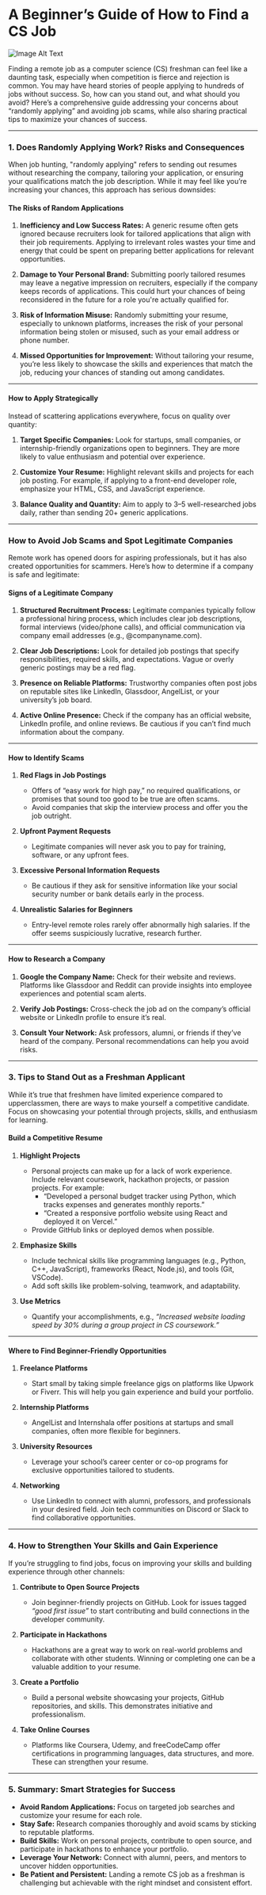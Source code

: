 # A Beginner’s Guide of How to Find a CS Job

![Image Alt Text](https://chezeng.github.io/Media/WhatIAM/2024/how_to_find_jobs.png)

Finding a remote job as a computer science (CS) freshman can feel like a daunting task, especially when competition is fierce and rejection is common. You may have heard stories of people applying to hundreds of jobs without success. So, how can you stand out, and what should you avoid? Here’s a comprehensive guide addressing your concerns about “randomly applying” and avoiding job scams, while also sharing practical tips to maximize your chances of success.

---

### **1. Does Randomly Applying Work? Risks and Consequences**

When job hunting, "randomly applying" refers to sending out resumes without researching the company, tailoring your application, or ensuring your qualifications match the job description. While it may feel like you’re increasing your chances, this approach has serious downsides:

#### **The Risks of Random Applications**

1. **Inefficiency and Low Success Rates:** A generic resume often gets ignored because recruiters look for tailored applications that align with their job requirements. Applying to irrelevant roles wastes your time and energy that could be spent on preparing better applications for relevant opportunities.
    
2. **Damage to Your Personal Brand:** Submitting poorly tailored resumes may leave a negative impression on recruiters, especially if the company keeps records of applications. This could hurt your chances of being reconsidered in the future for a role you're actually qualified for.
    
3. **Risk of Information Misuse:** Randomly submitting your resume, especially to unknown platforms, increases the risk of your personal information being stolen or misused, such as your email address or phone number.

4. **Missed Opportunities for Improvement:** Without tailoring your resume, you’re less likely to showcase the skills and experiences that match the job, reducing your chances of standing out among candidates.

---

#### **How to Apply Strategically**

Instead of scattering applications everywhere, focus on quality over quantity:

1. **Target Specific Companies:** Look for startups, small companies, or internship-friendly organizations open to beginners. They are more likely to value enthusiasm and potential over experience.
  
2. **Customize Your Resume:** Highlight relevant skills and projects for each job posting. For example, if applying to a front-end developer role, emphasize your HTML, CSS, and JavaScript experience.
  
3. **Balance Quality and Quantity:** Aim to apply to 3–5 well-researched jobs daily, rather than sending 20+ generic applications.

---

### **How to Avoid Job Scams and Spot Legitimate Companies**

Remote work has opened doors for aspiring professionals, but it has also created opportunities for scammers. Here’s how to determine if a company is safe and legitimate:

#### **Signs of a Legitimate Company**

1. **Structured Recruitment Process:** Legitimate companies typically follow a professional hiring process, which includes clear job descriptions, formal interviews (video/phone calls), and official communication via company email addresses (e.g., @companyname.com).
  
2. **Clear Job Descriptions:** Look for detailed job postings that specify responsibilities, required skills, and expectations. Vague or overly generic postings may be a red flag.
  
3. **Presence on Reliable Platforms:** Trustworthy companies often post jobs on reputable sites like LinkedIn, Glassdoor, AngelList, or your university’s job board.

4. **Active Online Presence:** Check if the company has an official website, LinkedIn profile, and online reviews. Be cautious if you can’t find much information about the company.

---

#### **How to Identify Scams**

1. **Red Flags in Job Postings**
    - Offers of “easy work for high pay,” no required qualifications, or promises that sound too good to be true are often scams.
    - Avoid companies that skip the interview process and offer you the job outright.

2. **Upfront Payment Requests**
    - Legitimate companies will never ask you to pay for training, software, or any upfront fees.

3. **Excessive Personal Information Requests**
    - Be cautious if they ask for sensitive information like your social security number or bank details early in the process.

4. **Unrealistic Salaries for Beginners**
    - Entry-level remote roles rarely offer abnormally high salaries. If the offer seems suspiciously lucrative, research further.

---

#### **How to Research a Company**

1. **Google the Company Name:** Check for their website and reviews. Platforms like Glassdoor and Reddit can provide insights into employee experiences and potential scam alerts.

2. **Verify Job Postings:** Cross-check the job ad on the company’s official website or LinkedIn profile to ensure it’s real.

3. **Consult Your Network:** Ask professors, alumni, or friends if they’ve heard of the company. Personal recommendations can help you avoid risks.

---

### **3. Tips to Stand Out as a Freshman Applicant**

While it’s true that freshmen have limited experience compared to upperclassmen, there are ways to make yourself a competitive candidate. Focus on showcasing your potential through projects, skills, and enthusiasm for learning.

#### **Build a Competitive Resume**

1. **Highlight Projects**
    - Personal projects can make up for a lack of work experience. Include relevant coursework, hackathon projects, or passion projects. For example:
        - “Developed a personal budget tracker using Python, which tracks expenses and generates monthly reports.”
        - “Created a responsive portfolio website using React and deployed it on Vercel.”
    - Provide GitHub links or deployed demos when possible.
    
2. **Emphasize Skills**
    - Include technical skills like programming languages (e.g., Python, C++, JavaScript), frameworks (React, Node.js), and tools (Git, VSCode).
    - Add soft skills like problem-solving, teamwork, and adaptability.
   
3. **Use Metrics**
    - Quantify your accomplishments, e.g., _“Increased website loading speed by 30% during a group project in CS coursework.”_

---

#### **Where to Find Beginner-Friendly Opportunities**

1. **Freelance Platforms**
    - Start small by taking simple freelance gigs on platforms like Upwork or Fiverr. This will help you gain experience and build your portfolio.
    
2. **Internship Platforms**
    - AngelList and Internshala offer positions at startups and small companies, often more flexible for beginners.
  
3. **University Resources**
    - Leverage your school’s career center or co-op programs for exclusive opportunities tailored to students.
      
4. **Networking**
    
    - Use LinkedIn to connect with alumni, professors, and professionals in your desired field. Join tech communities on Discord or Slack to find collaborative opportunities.

---

### **4. How to Strengthen Your Skills and Gain Experience**

If you’re struggling to find jobs, focus on improving your skills and building experience through other channels:

1. **Contribute to Open Source Projects**
    - Join beginner-friendly projects on GitHub. Look for issues tagged _“good first issue”_ to start contributing and build connections in the developer community.

2. **Participate in Hackathons**
    - Hackathons are a great way to work on real-world problems and collaborate with other students. Winning or completing one can be a valuable addition to your resume.

3. **Create a Portfolio**
    - Build a personal website showcasing your projects, GitHub repositories, and skills. This demonstrates initiative and professionalism.

4. **Take Online Courses**
    - Platforms like Coursera, Udemy, and freeCodeCamp offer certifications in programming languages, data structures, and more. These can strengthen your resume.

---

### **5. Summary: Smart Strategies for Success**

- **Avoid Random Applications:** Focus on targeted job searches and customize your resume for each role.
- **Stay Safe:** Research companies thoroughly and avoid scams by sticking to reputable platforms.
- **Build Skills:** Work on personal projects, contribute to open source, and participate in hackathons to enhance your portfolio.
- **Leverage Your Network:** Connect with alumni, peers, and mentors to uncover hidden opportunities.
- **Be Patient and Persistent:** Landing a remote CS job as a freshman is challenging but achievable with the right mindset and consistent effort.


